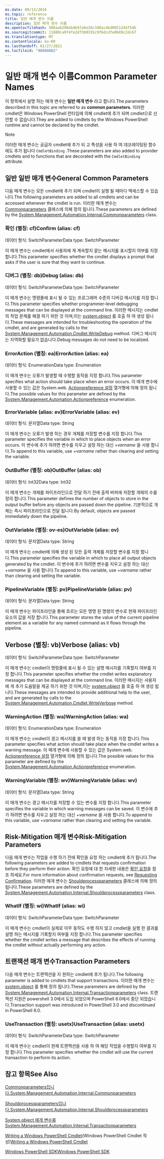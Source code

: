 ```yaml
---
ms.date: 09/13/2016
ms.topic: reference
title: 일반 매개 변수 이름
description: 일반 매개 변수 이름
ms.openlocfilehash: 506aab290abdb97a6e26c340ac4bd0051244f54b
ms.sourcegitcommit: 11880ca974fe2df308191c9f6dcdfe0b89c2dc67
ms.translationtype: MT
ms.contentlocale: ko-KR
ms.lasthandoff: 01/27/2021
ms.locfileid: "98860882"
---
```

# <a name="common-parameter-names"></a><span data-ttu-id="2ce6d-103">일반 매개 변수 이름</span><span class="sxs-lookup"><span data-stu-id="2ce6d-103">Common Parameter Names</span></span>

<span data-ttu-id="2ce6d-104">이 항목에서 설명 하는 매개 변수는 **일반 매개 변수** 라고 합니다.</span><span class="sxs-lookup"><span data-stu-id="2ce6d-104">The parameters described in this topic are referred to as **common parameters**.</span></span> <span data-ttu-id="2ce6d-105">이러한 cmdlet은 Windows PowerShell 런타임에 의해 cmdlet에 추가 되며 cmdlet으로 선언할 수 없습니다.</span><span class="sxs-lookup"><span data-stu-id="2ce6d-105">They are added to cmdlets by the Windows PowerShell runtime and cannot be declared by the cmdlet.</span></span>

> [!NOTE]
> <span data-ttu-id="2ce6d-106">이러한 매개 변수는 공급자 cmdlet에 추가 되 고 특성을 사용 하 여 데코레이팅된 함수에도 추가 됩니다 `CmdletBinding` .</span><span class="sxs-lookup"><span data-stu-id="2ce6d-106">These parameters are also added to provider cmdlets and to functions that are decorated with the `CmdletBinding` attribute.</span></span>

## <a name="general-common-parameters"></a><span data-ttu-id="2ce6d-107">일반 일반 매개 변수</span><span class="sxs-lookup"><span data-stu-id="2ce6d-107">General Common Parameters</span></span>

<span data-ttu-id="2ce6d-108">다음 매개 변수는 모든 cmdlet에 추가 되며 cmdlet이 실행 될 때마다 액세스할 수 있습니다.</span><span class="sxs-lookup"><span data-stu-id="2ce6d-108">The following parameters are added to all cmdlets and can be accessed whenever the cmdlet is run.</span></span>
<span data-ttu-id="2ce6d-109">이러한 매개 변수는 [Commonparameters](/dotnet/api/System.Management.Automation.Internal.CommonParameters) 클래스에 의해 정의 됩니다.</span><span class="sxs-lookup"><span data-stu-id="2ce6d-109">These parameters are defined by the [System.Management.Automation.Internal.Commonparameters](/dotnet/api/System.Management.Automation.Internal.CommonParameters) class.</span></span>

### <a name="confirm-alias-cf"></a><span data-ttu-id="2ce6d-110">확인 (별칭: cf)</span><span class="sxs-lookup"><span data-stu-id="2ce6d-110">Confirm (alias: cf)</span></span>

<span data-ttu-id="2ce6d-111">데이터 형식: SwitchParameter</span><span class="sxs-lookup"><span data-stu-id="2ce6d-111">Data type: SwitchParameter</span></span>

<span data-ttu-id="2ce6d-112">이 매개 변수는 cmdlet에서 사용자에 게 계속할지 묻는 메시지를 표시할지 여부를 지정 합니다.</span><span class="sxs-lookup"><span data-stu-id="2ce6d-112">This parameter specifies whether the cmdlet displays a prompt that asks if the user is sure that they want to continue.</span></span>

### <a name="debug-alias-db"></a><span data-ttu-id="2ce6d-113">디버그 (별칭: db)</span><span class="sxs-lookup"><span data-stu-id="2ce6d-113">Debug (alias: db)</span></span>

<span data-ttu-id="2ce6d-114">데이터 형식: SwitchParameter</span><span class="sxs-lookup"><span data-stu-id="2ce6d-114">Data type: SwitchParameter</span></span>

<span data-ttu-id="2ce6d-115">이 매개 변수는 명령줄에 표시 될 수 있는 프로그래머 수준의 디버깅 메시지를 지정 합니다.</span><span class="sxs-lookup"><span data-stu-id="2ce6d-115">This parameter specifies whether programmer-level debugging messages that can be displayed at the command line.</span></span> <span data-ttu-id="2ce6d-116">이러한 메시지는 cmdlet의 작업 문제를 해결 하기 위한 것 이며,이는 [system.object](/dotnet/api/System.Management.Automation.Cmdlet.WriteDebug) 를 호출 하 여 생성 됩니다.</span><span class="sxs-lookup"><span data-stu-id="2ce6d-116">These messages are intended for troubleshooting the operation of the cmdlet, and are generated by calls to the [System.Management.Automation.Cmdlet.WriteDebug](/dotnet/api/System.Management.Automation.Cmdlet.WriteDebug) method.</span></span> <span data-ttu-id="2ce6d-117">디버그 메시지는 지역화할 필요가 없습니다.</span><span class="sxs-lookup"><span data-stu-id="2ce6d-117">Debug messages do not need to be localized.</span></span>

### <a name="erroraction-alias-ea"></a><span data-ttu-id="2ce6d-118">ErrorAction (별칭: ea)</span><span class="sxs-lookup"><span data-stu-id="2ce6d-118">ErrorAction (alias: ea)</span></span>

<span data-ttu-id="2ce6d-119">데이터 형식: Enumeration</span><span class="sxs-lookup"><span data-stu-id="2ce6d-119">Data type: Enumeration</span></span>

<span data-ttu-id="2ce6d-120">이 매개 변수는 오류가 발생할 때 수행할 동작을 지정 합니다.</span><span class="sxs-lookup"><span data-stu-id="2ce6d-120">This parameter specifies what action should take place when an error occurs.</span></span> <span data-ttu-id="2ce6d-121">이 매개 변수에 사용할 수 있는 값은 System.web. [Actionpreference 설정](/dotnet/api/System.Management.Automation.ActionPreference) 열거형에 의해 정의 됩니다.</span><span class="sxs-lookup"><span data-stu-id="2ce6d-121">The possible values for this parameter are defined by the [System.Management.Automation.Actionpreference](/dotnet/api/System.Management.Automation.ActionPreference) enumeration.</span></span>

### <a name="errorvariable-alias-ev"></a><span data-ttu-id="2ce6d-122">ErrorVariable (alias: ev)</span><span class="sxs-lookup"><span data-stu-id="2ce6d-122">ErrorVariable (alias: ev)</span></span>

<span data-ttu-id="2ce6d-123">데이터 형식: 문자열</span><span class="sxs-lookup"><span data-stu-id="2ce6d-123">Data type: String</span></span>

<span data-ttu-id="2ce6d-124">이 매개 변수는 오류가 발생 하는 경우 개체를 저장할 변수를 지정 합니다.</span><span class="sxs-lookup"><span data-stu-id="2ce6d-124">This parameter specifies the variable in which to place objects when an error occurs.</span></span> <span data-ttu-id="2ce6d-125">이 변수에 추가 하려면 변수를 지우고 설정 하는 대신 +_varname_ 을 사용 합니다.</span><span class="sxs-lookup"><span data-stu-id="2ce6d-125">To append to this variable, use +_varname_ rather than clearing and setting the variable.</span></span>

### <a name="outbuffer-alias-ob"></a><span data-ttu-id="2ce6d-126">OutBuffer (별칭: ob)</span><span class="sxs-lookup"><span data-stu-id="2ce6d-126">OutBuffer (alias: ob)</span></span>

<span data-ttu-id="2ce6d-127">데이터 형식: Int32</span><span class="sxs-lookup"><span data-stu-id="2ce6d-127">Data type: Int32</span></span>

<span data-ttu-id="2ce6d-128">이 매개 변수는 개체를 파이프라인으로 전달 하기 전에 출력 버퍼에 저장할 개체의 수를 정의 합니다.</span><span class="sxs-lookup"><span data-stu-id="2ce6d-128">This parameter defines the number of objects to store in the output buffer before any objects are passed down the pipeline.</span></span> <span data-ttu-id="2ce6d-129">기본적으로 개체는 즉시 파이프라인으로 전달 됩니다.</span><span class="sxs-lookup"><span data-stu-id="2ce6d-129">By default, objects are passed immediately down the pipeline.</span></span>

### <a name="outvariable-alias-ov"></a><span data-ttu-id="2ce6d-130">OutVariable (별칭: ov-es)</span><span class="sxs-lookup"><span data-stu-id="2ce6d-130">OutVariable (alias: ov)</span></span>

<span data-ttu-id="2ce6d-131">데이터 형식: 문자열</span><span class="sxs-lookup"><span data-stu-id="2ce6d-131">Data type: String</span></span>

<span data-ttu-id="2ce6d-132">이 매개 변수는 cmdlet에 의해 생성 된 모든 출력 개체를 저장할 변수를 지정 합니다.</span><span class="sxs-lookup"><span data-stu-id="2ce6d-132">This parameter specifies the variable in which to place all output objects generated by the cmdlet.</span></span>
<span data-ttu-id="2ce6d-133">이 변수에 추가 하려면 변수를 지우고 설정 하는 대신 +_varname_ 을 사용 합니다.</span><span class="sxs-lookup"><span data-stu-id="2ce6d-133">To append to this variable, use +_varname_ rather than clearing and setting the variable.</span></span>

### <a name="pipelinevariable-alias-pv"></a><span data-ttu-id="2ce6d-134">PipelineVariable (별칭: pv)</span><span class="sxs-lookup"><span data-stu-id="2ce6d-134">PipelineVariable (alias: pv)</span></span>

<span data-ttu-id="2ce6d-135">데이터 형식: 문자열</span><span class="sxs-lookup"><span data-stu-id="2ce6d-135">Data type: String</span></span>

<span data-ttu-id="2ce6d-136">이 매개 변수는 파이프라인을 통해 흐르는 모든 명명 된 명령의 변수로 현재 파이프라인 요소의 값을 저장 합니다.</span><span class="sxs-lookup"><span data-stu-id="2ce6d-136">This parameter stores the value of the current pipeline element as a variable for any named command as it flows through the pipeline.</span></span>

## <a name="verbose-alias-vb"></a><span data-ttu-id="2ce6d-137">Verbose (별칭: vb)</span><span class="sxs-lookup"><span data-stu-id="2ce6d-137">Verbose (alias: vb)</span></span>

<span data-ttu-id="2ce6d-138">데이터 형식: SwitchParameter</span><span class="sxs-lookup"><span data-stu-id="2ce6d-138">Data type: SwitchParameter</span></span>

<span data-ttu-id="2ce6d-139">이 매개 변수는 cmdlet이 명령줄에 표시 될 수 있는 설명 메시지를 기록할지 여부를 지정 합니다.</span><span class="sxs-lookup"><span data-stu-id="2ce6d-139">This parameter specifies whether the cmdlet writes explanatory messages that can be displayed at the command line.</span></span> <span data-ttu-id="2ce6d-140">이러한 메시지는 사용자에 게 추가 도움말을 제공 하기 위한 것 이며,이는 [system.object](/dotnet/api/System.Management.Automation.Cmdlet.WriteVerbose) 를 호출 하 여 생성 됩니다.</span><span class="sxs-lookup"><span data-stu-id="2ce6d-140">These messages are intended to provide additional help to the user, and are generated by calls to the [System.Management.Automation.Cmdlet.WriteVerbose](/dotnet/api/System.Management.Automation.Cmdlet.WriteVerbose) method.</span></span>

### <a name="warningaction-alias-wa"></a><span data-ttu-id="2ce6d-141">WarningAction (별칭: wa)</span><span class="sxs-lookup"><span data-stu-id="2ce6d-141">WarningAction (alias: wa)</span></span>

<span data-ttu-id="2ce6d-142">데이터 형식: Enumeration</span><span class="sxs-lookup"><span data-stu-id="2ce6d-142">Data type: Enumeration</span></span>

<span data-ttu-id="2ce6d-143">이 매개 변수는 cmdlet이 경고 메시지를 쓸 때 발생 하는 동작을 지정 합니다.</span><span class="sxs-lookup"><span data-stu-id="2ce6d-143">This parameter specifies what action should take place when the cmdlet writes a warning message.</span></span> <span data-ttu-id="2ce6d-144">이 매개 변수에 사용할 수 있는 값은 System.web. [Actionpreference 설정](/dotnet/api/System.Management.Automation.ActionPreference) 열거형에 의해 정의 됩니다.</span><span class="sxs-lookup"><span data-stu-id="2ce6d-144">The possible values for this parameter are defined by the [System.Management.Automation.Actionpreference](/dotnet/api/System.Management.Automation.ActionPreference) enumeration.</span></span>

### <a name="warningvariable-alias-wv"></a><span data-ttu-id="2ce6d-145">WarningVariable (별칭: wv)</span><span class="sxs-lookup"><span data-stu-id="2ce6d-145">WarningVariable (alias: wv)</span></span>

<span data-ttu-id="2ce6d-146">데이터 형식: 문자열</span><span class="sxs-lookup"><span data-stu-id="2ce6d-146">Data type: String</span></span>

<span data-ttu-id="2ce6d-147">이 매개 변수는 경고 메시지를 저장할 수 있는 변수를 지정 합니다.</span><span class="sxs-lookup"><span data-stu-id="2ce6d-147">This parameter specifies the variable in which warning messages can be saved.</span></span> <span data-ttu-id="2ce6d-148">이 변수에 추가 하려면 변수를 지우고 설정 하는 대신 +_varname_ 을 사용 합니다.</span><span class="sxs-lookup"><span data-stu-id="2ce6d-148">To append to this variable, use +_varname_ rather than clearing and setting the variable.</span></span>

## <a name="risk-mitigation-parameters"></a><span data-ttu-id="2ce6d-149">Risk-Mitigation 매개 변수</span><span class="sxs-lookup"><span data-stu-id="2ce6d-149">Risk-Mitigation Parameters</span></span>

<span data-ttu-id="2ce6d-150">다음 매개 변수는 작업을 수행 하기 전에 확인을 요청 하는 cmdlet에 추가 됩니다.</span><span class="sxs-lookup"><span data-stu-id="2ce6d-150">The following parameters are added to cmdlets that requests confirmation before they perform their action.</span></span> <span data-ttu-id="2ce6d-151">확인 요청에 대 한 자세한 내용은 [확인 요청](./requesting-confirmation-from-cmdlets.md)을 참조 하세요.</span><span class="sxs-lookup"><span data-stu-id="2ce6d-151">For more information about confirmation requests, see [Requesting Confirmation](./requesting-confirmation-from-cmdlets.md).</span></span>
<span data-ttu-id="2ce6d-152">이러한 매개 변수는 [Shouldprocessparameters](/dotnet/api/System.Management.Automation.Internal.ShouldProcessParameters) 클래스에 의해 정의 됩니다.</span><span class="sxs-lookup"><span data-stu-id="2ce6d-152">These parameters are defined by the [System.Management.Automation.Internal.Shouldprocessparameters](/dotnet/api/System.Management.Automation.Internal.ShouldProcessParameters) class.</span></span>

### <a name="whatif-alias-wi"></a><span data-ttu-id="2ce6d-153">WhatIf (별칭: wi)</span><span class="sxs-lookup"><span data-stu-id="2ce6d-153">WhatIf (alias: wi)</span></span>

<span data-ttu-id="2ce6d-154">데이터 형식: SwitchParameter</span><span class="sxs-lookup"><span data-stu-id="2ce6d-154">Data type: SwitchParameter</span></span>

<span data-ttu-id="2ce6d-155">이 매개 변수는 cmdlet이 실제로 아무 동작도 수행 하지 않고 cmdlet을 실행 한 결과를 설명 하는 메시지를 기록할지 여부를 지정 합니다.</span><span class="sxs-lookup"><span data-stu-id="2ce6d-155">This parameter specifies whether the cmdlet writes a message that describes the effects of running the cmdlet without actually performing any action.</span></span>

## <a name="transaction-parameters"></a><span data-ttu-id="2ce6d-156">트랜잭션 매개 변수</span><span class="sxs-lookup"><span data-stu-id="2ce6d-156">Transaction Parameters</span></span>

<span data-ttu-id="2ce6d-157">다음 매개 변수는 트랜잭션을 지 원하는 cmdlet에 추가 됩니다.</span><span class="sxs-lookup"><span data-stu-id="2ce6d-157">The following parameter is added to cmdlets that support transactions.</span></span> <span data-ttu-id="2ce6d-158">이러한 매개 변수는 [system.object](/dotnet/api/System.Management.Automation.Internal.TransactionParameters) 를 통해 정의 됩니다.</span><span class="sxs-lookup"><span data-stu-id="2ce6d-158">These parameters are defined by the [System.Management.Automation.Internal.Transactionparameters](/dotnet/api/System.Management.Automation.Internal.TransactionParameters) class.</span></span> <span data-ttu-id="2ce6d-159">트랜잭션 지원은 powershell 3.0에서 도입 되었으며 PowerShell 6.0에서 중단 되었습니다.</span><span class="sxs-lookup"><span data-stu-id="2ce6d-159">Transaction support was introduced in PowerShell 3.0 and discontinued in PowerShell 6.0.</span></span>

### <a name="usetransaction-alias-usetx"></a><span data-ttu-id="2ce6d-160">UseTransaction (별칭: usetx)</span><span class="sxs-lookup"><span data-stu-id="2ce6d-160">UseTransaction (alias: usetx)</span></span>

<span data-ttu-id="2ce6d-161">데이터 형식: SwitchParameter</span><span class="sxs-lookup"><span data-stu-id="2ce6d-161">Data type: SwitchParameter</span></span>

<span data-ttu-id="2ce6d-162">이 매개 변수는 cmdlet이 현재 트랜잭션을 사용 하 여 해당 작업을 수행할지 여부를 지정 합니다.</span><span class="sxs-lookup"><span data-stu-id="2ce6d-162">This parameter specifies whether the cmdlet will use the current transaction to perform its action.</span></span>

## <a name="see-also"></a><span data-ttu-id="2ce6d-163">참고 항목</span><span class="sxs-lookup"><span data-stu-id="2ce6d-163">See Also</span></span>

[<span data-ttu-id="2ce6d-164">Commonparameters입니다.</span><span class="sxs-lookup"><span data-stu-id="2ce6d-164">System.Management.Automation.Internal.Commonparameters</span></span>](/dotnet/api/System.Management.Automation.Internal.CommonParameters)

[<span data-ttu-id="2ce6d-165">Shouldprocessparameters입니다.</span><span class="sxs-lookup"><span data-stu-id="2ce6d-165">System.Management.Automation.Internal.Shouldprocessparameters</span></span>](/dotnet/api/System.Management.Automation.Internal.ShouldProcessParameters)

[<span data-ttu-id="2ce6d-166">System.object 매개 변수를</span><span class="sxs-lookup"><span data-stu-id="2ce6d-166">System.Management.Automation.Internal.Transactionparameters</span></span>](/dotnet/api/System.Management.Automation.Internal.TransactionParameters)

<span data-ttu-id="2ce6d-167">[Writing a Windows PowerShell Cmdlet](./writing-a-windows-powershell-cmdlet.md)(Windows PowerShell Cmdlet 작성)</span><span class="sxs-lookup"><span data-stu-id="2ce6d-167">[Writing a Windows PowerShell Cmdlet](./writing-a-windows-powershell-cmdlet.md)</span></span>

[<span data-ttu-id="2ce6d-168">Windows PowerShell SDK</span><span class="sxs-lookup"><span data-stu-id="2ce6d-168">Windows PowerShell SDK</span></span>](../windows-powershell-reference.md)
